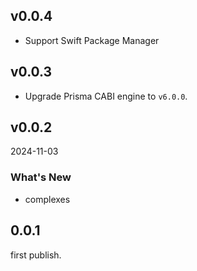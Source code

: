## v0.0.4

* Support Swift Package Manager

## v0.0.3

* Upgrade Prisma CABI engine to `v6.0.0`.

## v0.0.2

2024-11-03

### What's New

- complexes

## 0.0.1

first publish.
